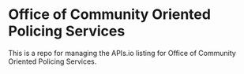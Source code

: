 # Office of Community Oriented Policing Services
This is a repo for managing the APIs.io listing for Office of Community Oriented Policing Services.